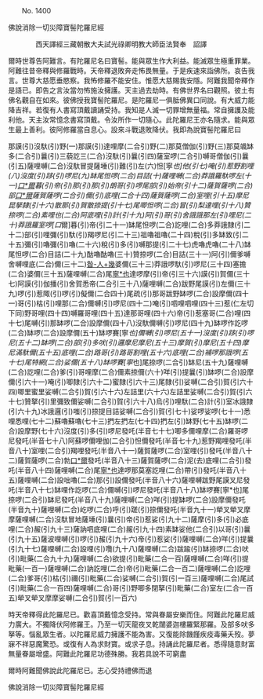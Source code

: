 ﻿　　No. 1400

佛說消除一切災障寶髻陀羅尼經

　　　　西天譯經三藏朝散大夫試光祿卿明教大師臣法賢奉　詔譯


爾時世尊告阿難言。有陀羅尼名曰寶髻。能與眾生作大利益。能滅眾生極重罪業。阿難往昔帝釋與修羅戰時。天帝釋退敗奔走怖畏無量。于是疾速來詣佛所。哀告我言。世尊大慈愿垂愍察。我怖修羅不能安住。惟愿大慈賜我安隱。阿難我聞帝釋作是語已。即告之言汝當勿怖施汝擁護。天主過去劫時。有佛世界名曰觀照。彼土有佛名觀自在如來。彼佛授我寶髻陀羅尼。是陀羅尼一俱胝佛異口同說。有大威力能降吉祥。若復有人書寫頂戴讀誦受持。我知是人滅一切罪增無量福。常自擁護及能利他。天主汝常憶念書寫頂戴。令汝所作一切隨心。此陀羅尼王亦名隨求。能與眾生最上善利。彼阿修羅當自息心。設來斗戰退敗降伏。我即為說寶髻陀羅尼曰

那謨(引)沒馱(引)野(一)那謨(引)達哩摩(二合引)野(二)那莫僧伽(引)野(三)那莫颯缽多(二合引)曩(引)三藐訖三(二合)沒馱(引)曩(引四)薩室啰(二合引)嚩哥僧伽(引)曩(引五)薩哩嚩(二合)沒馱冒提薩埵(引)難(引)左(六)怛[寧*也]他(引七)唵(引)惹野割哩(八)沒度(引)跢(引)啰尼(九)缽尾怛啰(二合)目詰(十)薩哩嚩(二合)莽誐羅馱啰左(十一)[口*爾](仁際切)暮(引)帝(引)那(引)那(引)朗哥(引)啰尾部(引)始帝(引十二)薩賀薩啰(二合)部[口*爾](引十三)薩賀薩啰(二合引)儞(引)底哩(二合十四)薩賀薩啰(二合)室哩(引十五)摩尼昆拏隸(引十六)散那(引)賀散捺提(引十七)尾唧怛啰(二合)冒(引)梨達哩(引十八)贊捺啰(二合)素哩也(二合)阿底哩(引)計(引十九)阿(引)哥(引)舍誐誐那左(引)哩尼(二十)莽誐羅室啰[口*爾]暮(引)帝(引二十一)缽尾怛啰(二合)訖哩(二合)多莽誐隸(引二十二)部(引)哩彌(引)馱(引)羯啰尼(引二十三)祖嚕祖嚕(二十四)稅(引)多缽致(引二十五)彌(引)嚕彌(引)嚕(二十六)稅(引)多(引)嚩那提(引二十七)虎嚕虎嚕(二十八)缽尾怛啰(二合)目詰(二十九)酤嚕酤嚕(三十)贊捺啰(二合)目詰(三十一)阿(引)儞爹嚩舍嚩哩底(二合)儞(三十二)[昝-人+幾](仁敢切)婆儞(三十三)莽誐啰馱(引)啰尼(三十四)塞擔(二合)婆儞(三十五)薩哩嚩(二合)尾[寧*也](引)達啰摩(引)帝(引三十六)謨(引)賀儞(三十七)阿謨(引)伽播(引)舍賀悉帝(二合引三十八)薩哩嚩(二合)跋野尾謨(引)左儞(三十九)啰(引)惹陬(引)啰(引)儗儞(二合四十)尾疏(引)那哥跋野缽啰(二合)設摩儞(四十一)哥(引)枯(引)哩那(二合)儞嚩(引)啰尼(四十二)唵(引)呬哩呬哩(四十三)惹(仁左切下同)野哥哩(四十四)嚩羅哥哩(四十五)達那哥哩(四十六)帝(引)惹塞哥(二合)哩(四十七)尾嚩(引)那缽啰(二合)設摩儞(四十八)沒馱儞嚩(引)啰尼(四十九)缽啰作訖啰(二合)缽啰(二合)設摩儞(五十)缽啰賽[寧*也]儞嚩(引)啰尼(五十一)沒度(引)跢(引)啰尼(五十二)缽啰(二合)部(引)多吠(引)邏摩尼摩尼(五十三)摩賀(引)摩尼(五十四)摩尼滿馱儞(五十五)底哩(二合)路哥(引)路哥割哩(五十六)底哩(二合)補啰那誐啰(五十七)尾特網(二合)娑儞(五十八)缽啰賽[寧*也]尾捺啰(二合引)缽尼(五十九)薩哩嚩(二合)訖哩(二合)爹(引)哥哩摩(二合)儞素捺儞(六十)咩(引)提曩(引)缽啰(二合)設摩儞(引六十一)唵(引)唧隸(引六十二)蜜隸(引六十三)尾隸(引)娑嚩(二合引)賀(引六十四)唧里蜜里娑嚩(二合引)賀(引六十六)左詰里(六十六)左詰里娑嚩(二合引)賀(引六十七)贊拏(引)里彌致儞娑嚩(二合引)賀(引六十八)烏(引)哩馱(二合)計(引)室冰誐隸(引六十九)冰誐邏(引)嗤(引)捺提目詰娑嚩(二合引)賀(引七十)娑啰娑啰(七十一)悉哩悉哩(七十二)蘇嚕蘇嚕(七十三)捫左捫左(七十四)捫左(引)缽野(七十五)缽啰(二合)設摩野(七十六)沒度(引)多(引)啰尼發吒(半音七十七)唧多儞哩摩(二合)羅哥啰尼發吒(半音七十八)阿蘇啰儞哩伽(二合引)怛儞發吒(半音七十九)惹野羯哩發吒(半音八十)室哩(二合引)羯哩發吒(半音八十一)薩賀薩啰(二合)室哩(引)發吒(半音八十二)薩賀薩啰(二合)勃[口*爾](引)發吒(半音八十三)薩賀薩啰(二合)泥(去)底哩(二合引)發吒(半音八十四)薩哩嚩(二合)尾[寧*也](引)達啰那莫塞訖哩(二合)帶(引)發吒(半音八十五)薩哩嚩(二合)設咄嚕(二合)那(引)設儞發吒(半音八十六)薩哩嚩跋野尾謨叉尼發吒(半音八十七)缽哩作訖啰(二合)儞嚩(引)啰尼發吒(半音八十八)缽啰賽[寧*也]尾捺啰(二合引)缽尼發吒(半音八十九)薩哩嚩(二合)咩(引)提缽啰(二合)設摩儞發吒(半音九十)薩哩嚩(二合)屹啰(二合)呼(引)蹉(引)捺儞發吒(半音九十一)犖叉犖叉摩摩薩哩嚩(二合)沒馱冒地薩埵(引)曩(引)帝(引)惹娑(引九十二)薩摩(引)多(引)必底哩(二合)赧(引九十三)薩訥呬底哩(二合)赧(引九十四)素缽娑他(二合引)以哥(引)曩(引九十五)薩波哩嚩(引)啰(引)赧(引九十六)帝(引)惹娑(引)薩哩嚩(二合)咩(引)提曩(引九十七)薩哩嚩(二合)設哩(引)囕(九十八)薩哩嚩(二合)跋踰(引)缽捺啰(二合)吠(引)毗藥(二合九十九)薩哩嚩(二合)欲提(引)毗藥(二合一百)薩哩嚩(二合)咩(引)提毗藥(一百一)薩哩嚩(二合)訥訖哩(二合)帝(引)毗藥(二合一百二)薩哩嚩(二合)訖哩(二合)爹哥(引)枯(引)禰(引)毗藥(二合)娑嚩(二合引)賀(引一百三)薩哩嚩(二合)尾試(引)毗藥(二合一百四)薩哩嚩(二合)哥(引)野唧多閉拏(引)毗藥(二合)室左(二合一百五)犖叉犖叉摩摩娑嚩(二合引)賀(引一百六)

時天帝釋得此陀羅尼已。歡喜頂戴憶念受持。常與眷屬安樂而住。阿難此陀羅尼威力廣大。不獨降伏阿修羅王。乃至一切天龍夜叉乾闥婆迦樓羅緊那羅。及部多吠多拏等。惱亂眾生者。以陀羅尼威力擁護不能為害。又復能除饑饉疾疫毒藥夭歿。夢寐不祥惡魔驚恐。或復有人為求財寶。或求子息。持誦此陀羅尼者。悉得隨意財富無量眷屬增盛。阿難此陀羅尼功德殊勝。我若具說不可窮盡

爾時阿難聞佛說此陀羅尼已。志心受持禮佛而退

佛說消除一切災障寶髻陀羅尼經
